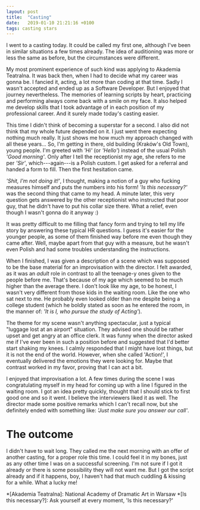 ```yaml
---
layout: post
title:  "Casting"
date:   2019-01-10 21:21:16 +0100
tags: casting stars
---
```

I went to a casting today. It could be called my first one, although I've been in similar situations a few times already. The idea of auditioning was more or less the same as before, but the circumstances were different.

My most prominent experience of such kind was applying to Akademia Teatralna. It was back then, when I had to decide what my career was gonna be. I fancied it, acting, a lot more than coding at that time. Sadly I wasn't accepted and ended up as a Software Developer. But I enjoyed that journey nevertheless. The memories of learning scripts by heart, practicing and performing always come back with a smile on my face. It also helped me develop skills that I took advantage of in each position of my professional career. And it surely made today's casting easier.

This time I didn't think of becoming a superstar for a second. I also did not think that my whole future depended on it. I just went there expecting nothing much really. It just shows me how much my approach changed with all these years... So, I'm getting in there, old building (Kraków's Old Town), young people. I'm greeted with _'Hi'_ (or _'Hello'_) instead of the usual Polish _'Good morning'_. Only after I tell the receptionist my age, she refers to me per _'Sir'_, which---again---is a Polish custom. I get asked for a referral and handed a form to fill. Then the first hesitation came.

_'Shit, I'm not doing it!'_, I thought, making a notion of a guy who fucking measures himself and puts the numbers into his form! _'Is this necessary?'_ was the second thing that came to my head. A minute later, this very question gets answered by the other receptionist who instructed that poor guy, that he didn't have to put his collar size there. What a relief, even though I wasn't gonna do it anyway :)

It was pretty difficult to me filling that fancy form and trying to tell my life story by answering these typical HR questions. I guess it's easier for the younger people, as some of them finished way before me even though they came after. Well, maybe apart from that guy with a measure, but he wasn't even Polish and had some troubles understanding the instructions.

When I finished, I was given a description of a scene which was supposed to be the base material for an improvisation with the director. I felt awarded, as it was an _adult_ role in contrast to all the teenage-y ones given to the people before me. That's because of my age which seemed to be much higher than the average there. I don't look like my age, to be honest, I wasn't very different from those kids in the waiting room. Like the one who sat next to me. He probably even looked older than me despite being a college student (which he boldly stated as soon as he entered the room, in the manner of: _'It is I, who pursue the study of Acting'_).

The theme for my scene wasn't anything spectacular, just a typical "luggage lost at an airport" situation. They advised one should be rather upset and get angry at an office clerk. It was funny when the director asked me if I've ever been in such a position before and suggested that I'd better start shaking my knees. I calmly responded that I might have lost things, but it is not the end of the world. However, when she called 'Action!', I eventually delivered the emotions they were looking for. Maybe that contrast worked in my favor, proving that I can act a bit.

I enjoyed that improvisation a lot. A few times during the scene I was congratulating myself in my head for coming up with a line I figured in the waiting room. I got an idea pretty quickly, thought that I should stick to first good one and so it went. I believe the interviewers liked it as well. The director made some positive remarks which I can't recall now, but she definitely ended with something like: _'Just make sure you answer our call'_.


The outcome
===========

I didn't have to wait long. They called me the next morning with an offer of another casting, for a proper role this time. I could feel it in my bones, just as any other time I was on a successful screening. I'm not sure if I got it already or there is some possibility they will not want me. But I got the script already and if it happens, boy, I haven't had that much cuddling & kissing for a while. What a lucky me!


*[Akademia Teatralna]: National Academy of Dramatic Art in Warsaw
*[Is this necessary?]: Ask yourself at every moment, 'Is this necessary?'

